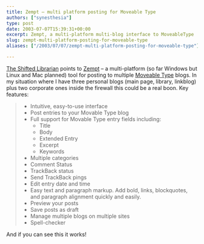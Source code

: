 ```yaml
---
title: Zempt – multi platform posting for Moveable Type
authors: ["synesthesia"]
type: post
date: 2003-07-07T15:39:31+00:00
excerpt: Zempt, a multi-platform multi-blog interface to MoveableType
slug: zempt-multi-platform-posting-for-moveable-type 
aliases: ["/2003/07/07/zempt-multi-platform-posting-for-moveable-type"]

---
```

[The Shifted Librarian][1] points to [Zempt][2] &#8211; a multi-platform (so far Windows but Linux and Mac planned) tool for posting to multiple [Moveable Type][3] blogs. In my situation where I have three personal blogs (main page, library, linkblog) plus two corporate ones inside the firewall this could be a real boon. Key features:

>   * Intuitive, easy-to-use interface 
>   * Post entries to your Movable Type blog 
>   * Full support for Movable Type entry fields including: 
>       * Title 
>       * Body 
>       * Extended Entry 
>       * Excerpt 
>       * Keywords 
>   * Multiple categories 
>   * Comment Status 
>   * TrackBack status 
>   * Send TrackBack pings 
>   * Edit entry date and time 
>   * Easy text and paragraph markup. Add bold, links, blockquotes, and paragraph alignment quickly and easily. 
>   * Preview your posts 
>   * Save posts as draft 
>   * Manage multiple blogs on multiple sites 
>   * Spell-checker

And if you can see this it works!

 [1]: https://www.theshiftedlibrarian.com/
 [2]: https://www.zempt.com/ "Zempt :: Multi-platform posting for Movable Type :: Zempt"
 [3]: https://www.moveabletype.org/